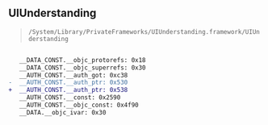 ## UIUnderstanding

> `/System/Library/PrivateFrameworks/UIUnderstanding.framework/UIUnderstanding`

```diff

   __DATA_CONST.__objc_protorefs: 0x18
   __DATA_CONST.__objc_superrefs: 0x30
   __AUTH_CONST.__auth_got: 0xc38
-  __AUTH_CONST.__auth_ptr: 0x530
+  __AUTH_CONST.__auth_ptr: 0x538
   __AUTH_CONST.__const: 0x2590
   __AUTH_CONST.__objc_const: 0x4f90
   __DATA.__objc_ivar: 0x30

```
